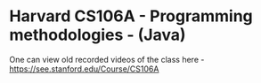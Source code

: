 # Harvard CS106A - Programming methodologies - (Java)

One can view old recorded videos of the class here - https://see.stanford.edu/Course/CS106A